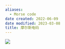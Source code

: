 ```yaml
---
aliases:
  - Morse code
date created: 2022-06-09
date modified: 2023-03-08
title: 摩尔斯电码
---
```


![](https://img2.oldwinter.top/202205132042270.png)
